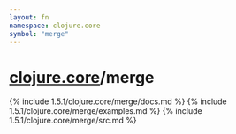 ```yaml
---
layout: fn
namespace: clojure.core
symbol: "merge"
---
```


# [clojure.core](../)/merge

{% include 1.5.1/clojure.core/merge/docs.md %}
{% include 1.5.1/clojure.core/merge/examples.md %}
{% include 1.5.1/clojure.core/merge/src.md %}


